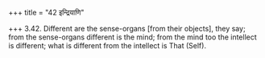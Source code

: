 +++
title = "42 इन्द्रियाणि"

+++
3.42. Different are the sense-organs \[from their objects\], they say;
from the sense-organs different is the mind; from the mind too the
intellect is different; what is different from the intellect is That
(Self).
